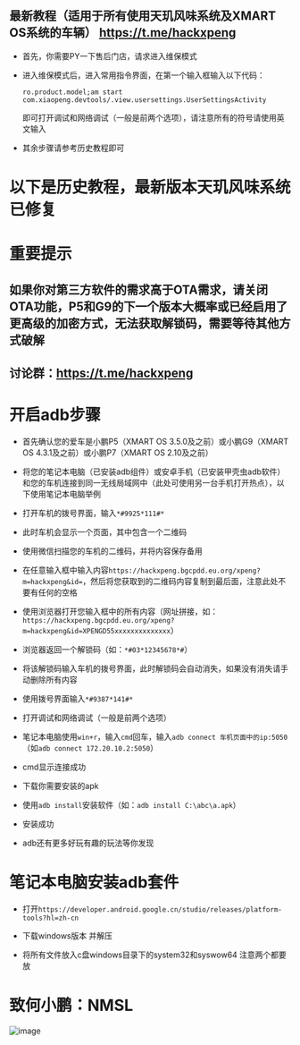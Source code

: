 ## 最新教程（适用于所有使用天玑风味系统及XMART OS系统的车辆） https://t.me/hackxpeng

- 首先，你需要PY一下售后门店，请求进入维保模式

- 进入维保模式后，进入常用指令界面，在第一个输入框输入以下代码：

  `ro.product.model;am start com.xiaopeng.devtools/.view.usersettings.UserSettingsActivity`

  即可打开调试和网络调试（一般是前两个选项），请注意所有的符号请使用英文输入

- 其余步骤请参考历史教程即可





# 以下是历史教程，最新版本天玑风味系统已修复

# 重要提示

## 如果你对第三方软件的需求高于OTA需求，请关闭OTA功能，P5和G9的下一个版本大概率或已经启用了更高级的加密方式，无法获取解锁码，需要等待其他方式破解

## 讨论群：https://t.me/hackxpeng

# 开启adb步骤
* 首先确认您的爱车是小鹏P5（XMART OS 3.5.0及之前）或小鹏G9（XMART OS 4.3.1及之前）或小鹏P7（XMART OS 2.10及之前）

* 将您的笔记本电脑（已安装adb组件）或安卓手机（已安装甲壳虫adb软件）和您的车机连接到同一无线局域网中（此处可使用另一台手机打开热点），以下使用笔记本电脑举例

* 打开车机的拨号界面，输入`*#9925*111#*`

* 此时车机会显示一个页面，其中包含一个二维码

* 使用微信扫描您的车机的二维码，并将内容保存备用

* 在任意输入框中输入内容`https://hackxpeng.bgcpdd.eu.org/xpeng?m=hackxpeng&id=`，然后将您获取到的二维码内容复制到最后面，注意此处不要有任何的空格

* 使用浏览器打开您输入框中的所有内容（网址拼接，如：`https://hackxpeng.bgcpdd.eu.org/xpeng?m=hackxpeng&id=XPENGD55xxxxxxxxxxxxxx`）

* 浏览器返回一个解锁码（如：`*#03*12345678*#`）

* 将该解锁码输入车机的拨号界面，此时解锁码会自动消失，如果没有消失请手动删除所有内容

* 使用拨号界面输入`*#9387*141#*`

* 打开调试和网络调试（一般是前两个选项）

* 笔记本电脑使用`win+r`，输入`cmd`回车，输入`adb connect 车机页面中的ip:5050`（如`adb connect 172.20.10.2:5050`）

* cmd显示连接成功

* 下载你需要安装的apk

* 使用`adb install`安装软件（如：`adb install C:\abc\a.apk`）

* 安装成功

* adb还有更多好玩有趣的玩法等你发现

# 笔记本电脑安装adb套件
* 打开`https://developer.android.google.cn/studio/releases/platform-tools?hl=zh-cn`

* 下载windows版本 并解压

* 将所有文件放入c盘windows目录下的system32和syswow64 注意两个都要放


# 致何小鹏：NMSL

![image](https://raw.githubusercontent.com/hackxpeng/hackp5g9/refs/heads/main/699e33d95bb58866f263e99946870d0f.jpeg)
